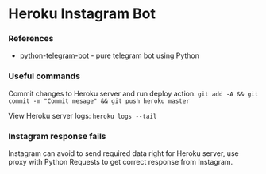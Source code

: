 # Heroku Instagram Bot

### References

* [python-telegram-bot](https://github.com/python-telegram-bot/python-telegram-bot) - pure telegram bot using Python

### Useful commands

Commit changes to Heroku server and run deploy action:
``
git add -A && git commit -m "Commit mesage" && git push heroku master
``

View Heroku server logs:
``
heroku logs --tail
``

### Instagram response fails

Instagram can avoid to send required data right for Heroku server, use proxy with Python Requests to get correct response from Instagram.